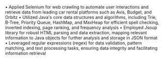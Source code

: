 •	Applied Selenium for web crawling to automate user interactions and retrieve data from leading car rental platforms such as Avis, Budget, and Orbitz
•	Utilized Java's core data structures and algorithms, including Trie, B-Tree, Priority Queue, HashMap, and MaxHeap for efficient spell checking, inverted indexing, page ranking, and frequency analysis
•	Employed Jsoup library for robust HTML parsing and data extraction, mapping relevant information to Java objects for further analysis and storage in JSON format
•	Leveraged regular expressions (regex) for data validation, pattern matching, and text processing tasks, ensuring data integrity and facilitating information retrieval
